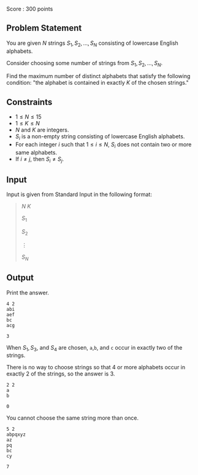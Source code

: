 Score : $300$ points

## Problem Statement

You are given $N$ strings $S_1,S_2,\dots,S_N$ consisting of lowercase English alphabets.

Consider choosing some number of strings from $S_1,S_2,\dots,S_N$.

Find the maximum number of distinct alphabets that satisfy the following condition: "the alphabet is contained in exactly $K$ of the chosen strings."

## Constraints

- $1 \le N \le 15$
- $1 \le K \le N$
- $N$ and $K$ are integers.
- $S_i$ is a non-empty string consisting of lowercase English alphabets.
- For each integer $i$ such that $1 \le i \le N$, $S_i$ does not contain two or more same alphabets.
- If $i \neq j$, then $S_i \neq S_j$.

## Input

Input is given from Standard Input in the following format:

> $N$ $K$
> 
> $S_1$
> 
> $S_2$
> 
> $\vdots$
> 
> $S_N$

## Output

Print the answer.

```input1
4 2
abi
aef
bc
acg
```

```output1
3
```

When $S_1,S_3$, and $S_4$ are chosen, `a`,`b`, and `c` occur in exactly two of the strings.

There is no way to choose strings so that $4$ or more alphabets occur in exactly $2$ of the strings, so the answer is $3$.

```input2
2 2
a
b
```

```output2
0
```

You cannot choose the same string more than once.

```input3
5 2
abpqxyz
az
pq
bc
cy
```

```output3
7
```